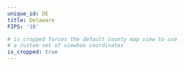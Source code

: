 ```yaml
---
unique_id: DE
title: Delaware
FIPS: '10'

# is_cropped forces the default county map view to use
# a custom set of viewbox coordinates
is_cropped: true
---
```

